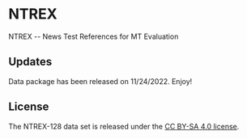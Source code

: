 # NTREX
NTREX -- News Test References for MT Evaluation

## Updates
Data package has been released on 11/24/2022. Enjoy!

## License
The NTREX-128 data set is released under the [CC BY-SA 4.0 license](https://github.com/MicrosoftTranslator/NTREX/blob/main/LICENSE.md).
